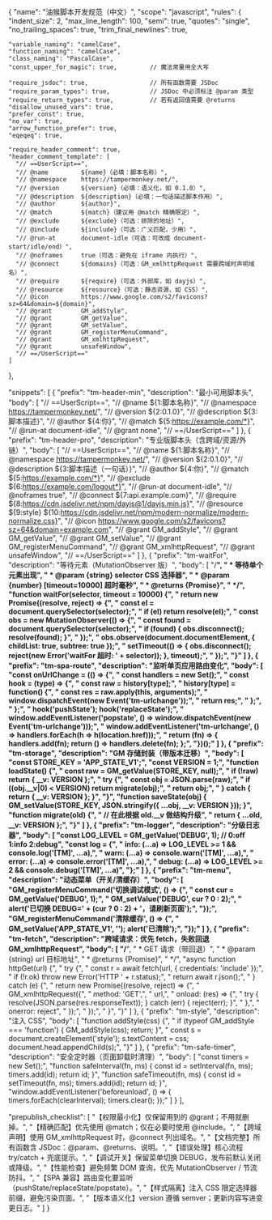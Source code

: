 {
  "name": "油猴脚本开发规范（中文）",
  "scope": "javascript",
  "rules": {
    "indent_size": 2,
    "max_line_length": 100,
    "semi": true,
    "quotes": "single",
    "no_trailing_spaces": true,
    "trim_final_newlines": true,

    "variable_naming": "camelCase",
    "function_naming": "camelCase",
    "class_naming": "PascalCase",
    "const_upper_for_magic": true,         // 魔法常量用全大写

    "require_jsdoc": true,                 // 所有函数需要 JSDoc
    "require_param_types": true,           // JSDoc 中必须标注 @param 类型
    "require_return_types": true,          // 若有返回值需要 @returns
    "disallow_unused_vars": true,
    "prefer_const": true,
    "no_var": true,
    "arrow_function_prefer": true,
    "eqeqeq": true,

    "require_header_comment": true,
    "header_comment_template": [
      "// ==UserScript==",
      "// @name         ${name}（必填：脚本名称）",
      "// @namespace    https://tampermonkey.net/",
      "// @version      ${version}（必填：语义化，如 0.1.0）",
      "// @description  ${description}（必填：一句话描述脚本作用）",
      "// @author       ${author}",
      "// @match        ${match}（建议用 @match 精确限定）",
      "// @exclude      ${exclude}（可选：排除的地址）",
      "// @include      ${include}（可选：广义匹配，少用）",
      "// @run-at       document-idle（可选：可改成 document-start/idle/end）",
      "// @noframes     true（可选：避免在 iframe 内执行）",
      "// @connect      ${domains}（可选：GM_xmlhttpRequest 需要跨域时声明域名）",
      "// @require      ${require}（可选：外部库，如 dayjs）",
      "// @resource     ${resource}（可选：静态资源，如 CSS）",
      "// @icon         https://www.google.com/s2/favicons?sz=64&domain=${domain}",
      "// @grant        GM_addStyle",
      "// @grant        GM_getValue",
      "// @grant        GM_setValue",
      "// @grant        GM_registerMenuCommand",
      "// @grant        GM_xmlhttpRequest",
      "// @grant        unsafeWindow",
      "// ==/UserScript=="
    ]
  },

  "snippets": [
    {
      "prefix": "tm-header-min",
      "description": "最小可用脚本头",
      "body": [
        "// ==UserScript==",
        "// @name         ${1:脚本名称}",
        "// @namespace    https://tampermonkey.net/",
        "// @version      ${2:0.1.0}",
        "// @description  ${3:脚本描述}",
        "// @author       ${4:你}",
        "// @match        ${5:https://example.com/*}",
        "// @run-at       document-idle",
        "// @grant        none",
        "// ==/UserScript=="
      ]
    },
    {
      "prefix": "tm-header-pro",
      "description": "专业版脚本头（含跨域/资源/外链）",
      "body": [
        "// ==UserScript==",
        "// @name         ${1:脚本名称}",
        "// @namespace    https://tampermonkey.net/",
        "// @version      ${2:0.1.0}",
        "// @description  ${3:脚本描述（一句话）}",
        "// @author       ${4:你}",
        "// @match        ${5:https://example.com/*}",
        "// @exclude      ${6:https://example.com/logout*}",
        "// @run-at       document-idle",
        "// @noframes     true",
        "// @connect      ${7:api.example.com}",
        "// @require      ${8:https://cdn.jsdelivr.net/npm/dayjs@1/dayjs.min.js}",
        "// @resource     ${9:style} ${10:https://cdn.jsdelivr.net/npm/modern-normalize/modern-normalize.css}",
        "// @icon         https://www.google.com/s2/favicons?sz=64&domain=example.com",
        "// @grant        GM_addStyle",
        "// @grant        GM_getValue",
        "// @grant        GM_setValue",
        "// @grant        GM_registerMenuCommand",
        "// @grant        GM_xmlhttpRequest",
        "// @grant        unsafeWindow",
        "// ==/UserScript=="
      ]
    },
    {
      "prefix": "tm-waitFor",
      "description": "等待元素（MutationObserver 版）",
      "body": [
        "/**",
        " * 等待单个元素出现",
        " * @param {string} selector CSS 选择器",
        " * @param {number} [timeout=10000] 超时毫秒",
        " * @returns {Promise<Element>}",
        " */",
        "function waitFor(selector, timeout = 10000) {",
        "  return new Promise((resolve, reject) => {",
        "    const el = document.querySelector(selector);",
        "    if (el) return resolve(el);",
        "    const obs = new MutationObserver(() => {",
        "      const found = document.querySelector(selector);",
        "      if (found) { obs.disconnect(); resolve(found); }",
        "    });",
        "    obs.observe(document.documentElement, { childList: true, subtree: true });",
        "    setTimeout(() => { obs.disconnect(); reject(new Error('waitFor 超时: ' + selector)); }, timeout);",
        "  });",
        "}"
      ]
    },
    {
      "prefix": "tm-spa-route",
      "description": "监听单页应用路由变化",
      "body": [
        "const onUrlChange = (() => {",
        "  const handlers = new Set();",
        "  const hook = (type) => {",
        "    const raw = history[type];",
        "    history[type] = function() {",
        "      const res = raw.apply(this, arguments);",
        "      window.dispatchEvent(new Event('tm-urlchange'));",
        "      return res;",
        "    };",
        "  };",
        "  hook('pushState'); hook('replaceState');",
        "  window.addEventListener('popstate', () => window.dispatchEvent(new Event('tm-urlchange')));",
        "  window.addEventListener('tm-urlchange', () => handlers.forEach(h => h(location.href)));",
        "  return (fn) => { handlers.add(fn); return () => handlers.delete(fn); };",
        "})();"
      ]
    },
    {
      "prefix": "tm-storage",
      "description": "GM 存储封装（带版本迁移）",
      "body": [
        "const STORE_KEY = 'APP_STATE_V1';",
        "const VERSION = 1;",
        "function loadState() {",
        "  const raw = GM_getValue(STORE_KEY, null);",
        "  if (!raw) return { __v: VERSION };",
        "  try {",
        "    const obj = JSON.parse(raw);",
        "    if ((obj.__v|0) < VERSION) return migrate(obj);",
        "    return obj;",
        "  } catch { return { __v: VERSION }; }",
        "}",
        "function saveState(obj) { GM_setValue(STORE_KEY, JSON.stringify({ ...obj, __v: VERSION })); }",
        "function migrate(old) {",
        "  // 在此根据 old.__v 做结构升级",
        "  return { ...old, __v: VERSION };",
        "}"
      ]
    },
    {
      "prefix": "tm-logger",
      "description": "分级日志器",
      "body": [
        "const LOG_LEVEL = GM_getValue('DEBUG', 1); // 0:off 1:info 2:debug",
        "const log = {",
        "  info: (...a) => LOG_LEVEL >= 1 && console.log('[TM]', ...a),",
        "  warn: (...a) => console.warn('[TM]', ...a),",
        "  error: (...a) => console.error('[TM]', ...a),",
        "  debug: (...a) => LOG_LEVEL >= 2 && console.debug('[TM]', ...a)",
        "};"
      ]
    },
    {
      "prefix": "tm-menu",
      "description": "动态菜单（开关/清缓存）",
      "body": [
        "GM_registerMenuCommand('切换调试模式', () => {",
        "  const cur = GM_getValue('DEBUG', 1);",
        "  GM_setValue('DEBUG', cur ? 0 : 2);",
        "  alert('已切换 DEBUG=' + (cur ? 0 : 2) + '，请刷新页面');",
        "});",
        "GM_registerMenuCommand('清除缓存', () => {",
        "  GM_setValue('APP_STATE_V1', ''); alert('已清除');",
        "});"
      ]
    },
    {
      "prefix": "tm-fetch",
      "description": "跨域请求：优先 fetch，失败回退 GM_xmlhttpRequest",
      "body": [
        "/**",
        " * GET 请求（带回退）",
        " * @param {string} url 目标地址",
        " * @returns {Promise<any>}",
        " */",
        "async function httpGet(url) {",
        "  try {",
        "    const r = await fetch(url, { credentials: 'include' });",
        "    if (!r.ok) throw new Error('HTTP ' + r.status);",
        "    return await r.json();",
        "  } catch (e) {",
        "    return new Promise((resolve, reject) => {",
        "      GM_xmlhttpRequest({",
        "        method: 'GET',",
        "        url,",
        "        onload: (res) => {",
        "          try { resolve(JSON.parse(res.responseText)); } catch (err) { reject(err); }",
        "        },",
        "        onerror: reject",
        "      });",
        "    });",
        "  }",
        "}"
      ]
    },
    {
      "prefix": "tm-style",
      "description": "注入 CSS",
      "body": [
        "function addStyle(css) {",
        "  if (typeof GM_addStyle === 'function') { GM_addStyle(css); return; }",
        "  const s = document.createElement('style'); s.textContent = css; document.head.appendChild(s);",
        "}"
      ]
    },
    {
      "prefix": "tm-safe-timer",
      "description": "安全定时器（页面卸载时清理）",
      "body": [
        "const timers = new Set();",
        "function safeInterval(fn, ms) { const id = setInterval(fn, ms); timers.add(id); return id; }",
        "function safeTimeout(fn, ms) { const id = setTimeout(fn, ms); timers.add(id); return id; }",
        "window.addEventListener('beforeunload', () => { timers.forEach(clearInterval); timers.clear(); });"
      ]
    }
  ],

  "prepublish_checklist": [
    "【权限最小化】仅保留用到的 @grant；不用就删掉。",
    "【精确匹配】优先使用 @match；仅在必要时使用 @include。",
    "【跨域声明】使用 GM_xmlhttpRequest 时，@connect 列出域名。",
    "【文档完整】所有函数含 JSDoc：@param、@returns、说明。",
    "【错误处理】核心流程 try/catch + 兜底提示。",
    "【调试开关】保留菜单切换 DEBUG，发布前默认关闭或降级。",
    "【性能检查】避免频繁 DOM 查询，优先 MutationObserver / 节流防抖。",
    "【SPA 兼容】路由变化要监听（pushState/replaceState/popstate）。",
    "【样式隔离】注入 CSS 限定选择器前缀，避免污染页面。",
    "【版本语义化】version 遵循 semver；更新内容写进变更日志。"
  ]
}
